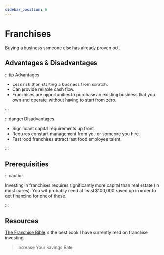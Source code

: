 ```yaml
---
sidebar_position: 6
---
```


# Franchises

Buying a business someone else has already proven out.

## Advantages & Disadvantages

:::tip Advantages

- Less risk than starting a business from scratch.
- Can provide reliable cash flow.
- Franchises are opportunities to purchase an existing business that you own and operate, without having to start from zero.

:::

:::danger Disadvantages

- Significant capital requirements up front.
- Requires constant management from you or someone you hire.
- Fast food franchises attract fast food employee talent.

:::

## Prerequisities

:::caution 

Investing in franchises requires significantly more capital than real estate (in most cases). You will probably need at least $100,000 saved up in order to get financing for one of these.

:::

## Resources

[The Franchise Bible](https://www.amazon.com/dp/B01N95E8IW/ref=dp-kindle-redirect?_encoding=UTF8&btkr=1) is the best book I have currently read on franchise investing. 

>Increase Your Savings Rate